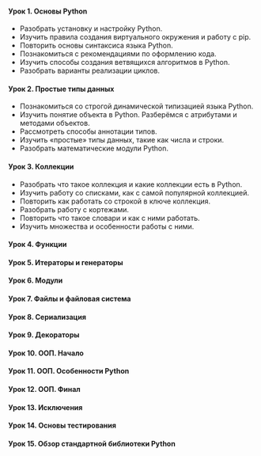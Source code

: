 #### Урок 1.  Основы Python
- Разобрать установку и настройку Python.
- Изучить правила создания виртуального окружения и работу с pip.
- Повторить основы синтаксиса языка Python.
- Познакомиться с рекомендациями по оформлению кода.
- Изучить способы создания ветвящихся алгоритмов в Python.
- Разобрать варианты реализации циклов.
#### Урок 2.  Простые типы данных
- Познакомиться со строгой динамической типизацией языка Python.
- Изучить понятие объекта в Python. Разберёмся с атрибутами и методами объектов.
- Рассмотреть способы аннотации типов.
- Изучить «простые» типы данных, такие как числа и строки.
- Разобрать математические модули Python.
#### Урок 3.  Коллекции
- Разобрать что такое коллекция и какие коллекции есть в Python.
- Изучить работу со списками, как с самой популярной коллекцией.
- Повторить как работать со строкой в ключе коллекция.
- Разобрать работу с кортежами.
- Повторить что такое словари и как с ними работать.
- Изучить множества и особенности работы с ними.
#### Урок 4.  Функции
#### Урок 5.  Итераторы и генераторы
#### Урок 6.  Модули
#### Урок 7.  Файлы и файловая система
#### Урок 8.  Сериализация
#### Урок 9.  Декораторы
#### Урок 10. ООП. Начало
#### Урок 11. ООП. Особенности Python
#### Урок 12. ООП. Финал
#### Урок 13. Исключения
#### Урок 14. Основы тестирования
#### Урок 15. Обзор стандартной библиотеки Python
